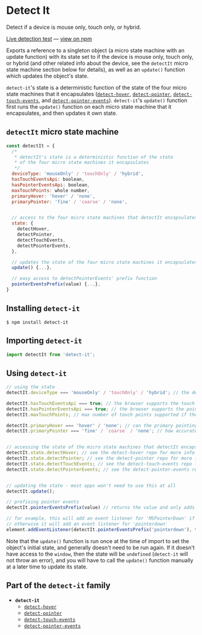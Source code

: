 # Detect It

Detect if a device is mouse only, touch only, or hybrid.

[Live detection test][liveDetectionTest] &#8212; [view on npm][onNpm]

Exports a reference to a singleton object (a micro state machine with an update function) with its state set to if the device is mouse only, touch only, or hybrid (and other related info about the device, see the `detectIt` micro state machine section below for details), as well as an `update()` function which updates the object's state.

`detect-it`'s state is a deterministic function of the state of the four micro state machines that it encapsulates ([`detect-hover`][detectHoverRepo], [`detect-pointer`][detectPointerRepo], [`detect-touch-events`][detectTouchEventsRepo], and [`detect-pointer-events`][detectPointerEventsRepo]). `detect-it`'s `update()` function first runs the `update()` function on each micro state machine that it encapsulates, and then updates it own state.


## `detectIt` micro state machine
```javascript
const detectIt = {
  /*
   * detectIt's state is a deterministic function of the state
   * of the four micro state machines it encapsulates
   */
  deviceType: 'mouseOnly' / 'touchOnly' / 'hybrid',
  hasTouchEventsApi: boolean,
  hasPointerEventsApi: boolean,
  maxTouchPoints: whole number,
  primaryHover: 'hover' / 'none',
  primaryPointer: 'fine' / 'coarse' / 'none',


  // access to the four micro state machines that detectIt encapsulates
  state: {
    detectHover,
    detectPointer,
    detectTouchEvents,
    detectPointerEvents,
  },

  // updates the state of the four micro state machines it encapsulates, and then updates its own state
  update() {...},

  // easy access to detectPointerEvents' prefix function
  pointerEventsPrefix(value) {...},
}
```

## Installing `detect-it`
```terminal
$ npm install detect-it
```

## Importing `detect-it`
```javascript
import detectIt from 'detect-it';
```


## Using `detect-it`
```javascript
// using the state
detectIt.deviceType === 'mouseOnly' / 'touchOnly' / 'hybrid'; // the device type

detectIt.hasTouchEventsApi === true; // the browser supports the touch events api
detectIt.hasPointerEventsApi === true; // the browser supports the pointer events api
detectIt.maxTouchPoints; // max number of touch points supported if the device is touchOnly or hybrid

detectIt.primaryHover === 'hover' / 'none'; // can the primary pointing system easily hover
detectIt.primaryPointer === 'fine' / `coarse` / 'none'; // how accurate is the primary pointing system


// accessing the state of the micro state machines that detectIt encapsulates
detectIt.state.detectHover; // see the detect-hover repo for more info
detectIt.state.detectPointer; // see the detect-pointer repo for more info
detectIt.state.detectTouchEvents; // see the detect-touch-events repo for more info
detectIt.state.detectPointerEvents; // see the detect-pointer-events repo for more info


// updating the state - most apps won't need to use this at all
detectIt.update();

// prefixing pointer events
detectIt.pointerEventsPrefix(value) // returns the value and only adds the prefix if it is required

// for example, this will add an event listener for 'MSPointerDown' if a prefix is required,
// otherwise it will add an event listener for 'pointerdown'
element.addEventListener(detectIt.pointerEventsPrefix('pointerdown'), function...)
```

Note that the `update()` function is run once at the time of import to set the object's initial state, and generally doesn't need to be run again. If it doesn't have access to the `window`, then the state will be `undefined` (`detect-it` will not throw an error), and you will have to call the `update()` function manually at a later time to update its state.


## Part of the `detect-it` family
- **`detect-it`**
  - [`detect-hover`][detectHoverRepo]
  - [`detect-pointer`][detectPointerRepo]
  - [`detect-touch-events`][detectTouchEventsRepo]
  - [`detect-pointer-events`][detectPointerEventsRepo]


<!-- links -->
[liveDetectionTest]: http://detect-it.rafrex.com/
[onNpm]: https://www.npmjs.com/package/detect-it
[detectHoverRepo]: https://github.com/rafrex/detect-hover
[detectPointerRepo]: https://github.com/rafrex/detect-pointer
[detectTouchEventsRepo]: https://github.com/rafrex/detect-touch-events
[detectPointerEventsRepo]: https://github.com/rafrex/detect-pointer-events
